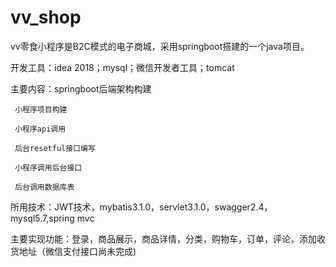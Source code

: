 # vv_shop
vv零食小程序是B2C模式的电子商城，采用springboot搭建的一个java项目。

开发工具：idea 2018；mysql；微信开发者工具；tomcat

主要内容：springboot后端架构构建

     小程序项目构建

     小程序api调用

     后台resetful接口编写

     小程序调用后台接口

     后台调用数据库表

所用技术：JWT技术，mybatis3.1.0，servlet3.1.0，swagger2.4，mysql5.7,spring mvc

主要实现功能：登录，商品展示，商品详情，分类，购物车，订单，评论，添加收货地址（微信支付接口尚未完成)
